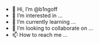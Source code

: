 - 👋 Hi, I’m @b1ngoff
- 👀 I’m interested in ...
- 🌱 I’m currently learning ...
- 💞️ I’m looking to collaborate on ...
- 📫 How to reach me ...

<!---
b1ngoff/b1ngoff is a ✨ special ✨ repository because its `README.md` (this file) appears on your GitHub profile.
You can click the Preview link to take a look at your changes.
--->
